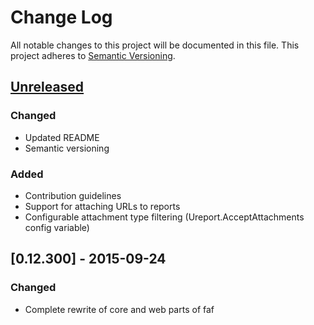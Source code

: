 # Change Log
All notable changes to this project will be documented in this file.
This project adheres to [Semantic Versioning](http://semver.org/).

## [Unreleased][unreleased]
### Changed
- Updated README
- Semantic versioning

### Added
- Contribution guidelines
- Support for attaching URLs to reports
- Configurable attachment type filtering (Ureport.AcceptAttachments config variable)

## [0.12.300] - 2015-09-24
### Changed
- Complete rewrite of core and web parts of faf

[unreleased]: https://github.com/abrt/faf/compare/v0.12.300...HEAD
